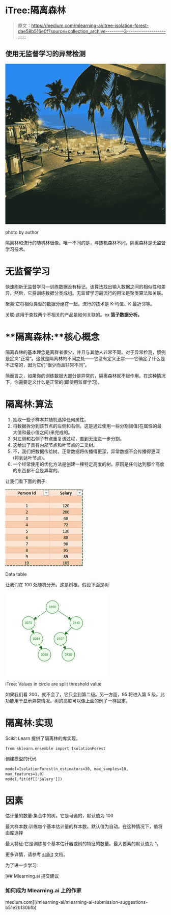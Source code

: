 # iTree:隔离森林

> 原文：<https://medium.com/mlearning-ai/itree-isolation-forest-dae58b516e0f?source=collection_archive---------3----------------------->

## 使用无监督学习的异常检测

![](img/0bfe11754f37a72794c8216aa2c63d35.png)

photo by author

隔离林和流行的随机林很像。唯一不同的是，与随机森林不同，隔离森林是无监督学习技术。

# 无监督学习

快速刷新无监督学习—训练数据没有标记。该算法找出输入数据之间的相似性和差异。然后，它将训练数据分类成组。无监督学习最流行的用法是聚类算法和关联。

聚类:它将相似类型的数据分组在一起。流行的技术是 K-均值、K 最近邻等。

关联:这用于查找两个不相关的产品是如何关联的。ex **篮子数据分析。**

# **隔离森林:**核心概念

隔离森林的基本理念是离群者很少，并且与其他人非常不同。对于异常检测，惯例是定义“正常”。这就是隔离林的不同之处——它没有定义正常——它确定了什么是不正常的，因为它们“很少而且非常不同”。

简而言之，如果你的训练数据大部分是异常的，隔离森林就不起作用。在这种情况下，你需要定义什么是正常的(即使用监督学习)。

# 隔离林:算法

1.  抽取一些子样本并随机选择任何属性。
2.  将数据拆分到该节点的左侧和右侧。这是通过使用一些分割阈值(在属性的最大值和最小值之间)来完成的。
3.  对左侧和右侧子节点重复该过程，直到无法进一步分割。
4.  这给出了具有内部节点和叶节点的二叉树。
5.  不，我们把数据传给树。正常数据将传播得更深，异常数据不会传播得更深(将到达叶节点)。
6.  一个经常使用的优化方法是创建一棵特定高度的树。原因是任何达到那个高度的东西都不会是异常的。

让我们看下面的例子:

![](img/ae16bf9c9dc48e1679b4a3f299083a9c.png)

Data table

让我们在 100 处随机分开。这是树根。假设下面是树

![](img/be8ecfd311710c5a510e053131db5edf.png)

iTree: Values in circle are split threshold value

如果我们看 200，就不会了，它只会到第二级。另一方面，95 将进入第 5 级。此功能用于显示异常情况。树的高度可以像上面的例子一样固定。

# 隔离林:实现

Scikit Learn 提供了隔离林的库实现。

```
from sklearn.ensemble import IsolationForest
```

创建模型的代码

```
model=IsolationForest(n_estimators=30, max_samples=10, max_features=1.0)
model.fit(df[['Salary']])
```

# 因素

估计量的数量:集合中的树。它是可选的，默认值为 100

最大样本数:训练每个基本估计量的样本数。默认值为自动。在这种情况下，值将由库选择

最大特征:它是训练每个基本估计器或树的特征的数量。最大要素的默认值为 1。

更多详情，请参考 [scikit](https://scikit-learn.org/stable/modules/generated/sklearn.ensemble.IsolationForest.html?highlight=isolationforest#sklearn.ensemble.IsolationForest) 文档。

为了进一步学习:

[](/mlearning-ai/mlearning-ai-submission-suggestions-b51e2b130bfb) [## Mlearning.ai 提交建议

### 如何成为 Mlearning.ai 上的作家

medium.com](/mlearning-ai/mlearning-ai-submission-suggestions-b51e2b130bfb)